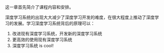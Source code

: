 这一章首先简介了课程内容和安排。



深度学习系统的出现大大减少了深度学习开发的难度，在很大程度上推动了深度学习的发展。学习深度学习系统背后的原理可以：

1. 改进现有深度学习系统，开发新的深度学习系统
2. 更高效的使用现有深度学习系统
3. 深度学习系统 is cool! 